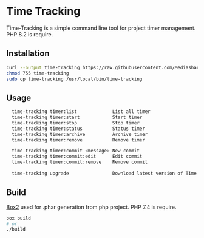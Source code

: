 # Time Tracking

Time-Tracking is a simple command line tool for project timer management. PHP 8.2 is require.
## Installation
```bash
curl --output time-tracking https://raw.githubusercontent.com/Mediashare/time-tracking/master/time-tracking
chmod 755 time-tracking
sudo cp time-tracking /usr/local/bin/time-tracking
```
## Usage
```bash
  time-tracking timer:list             List all timer
  time-tracking timer:start            Start timer
  time-tracking timer:stop             Stop timer
  time-tracking timer:status           Status timer
  time-tracking timer:archive          Archive timer
  time-tracking timer:remove           Remove timer

  time-tracking timer:commit <message> New commit
  time-tracking timer:commit:edit      Edit commit
  time-tracking timer:commit:remove    Remove commit
  
  time-tracking upgrade                Download latest version of Time Tracking
```
## Build
[Box2](https://github.com/box-project/box2) used for .phar generation from php project. PHP 7.4 is require.
```bash
box build
# or
./build
```
